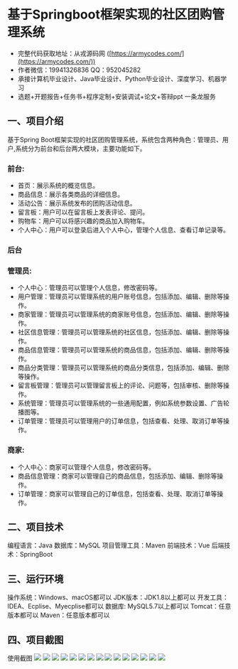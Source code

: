 基于Springboot框架实现的社区团购管理系统
=
- 完整代码获取地址：从戎源码网 ([https://armycodes.com/](https://armycodes.com/))
- 作者微信：19941326836  QQ：952045282 
- 承接计算机毕业设计、Java毕业设计、Python毕业设计、深度学习、机器学习
- 选题+开题报告+任务书+程序定制+安装调试+论文+答辩ppt 一条龙服务

一、项目介绍
---
基于Spring Boot框架实现的社区团购管理系统，系统包含两种角色：管理员、用户,系统分为前台和后台两大模块，主要功能如下。
### 前台:
- 首页：展示系统的概览信息。
- 商品信息：展示各类商品的详细信息。
- 活动公告：展示系统发布的团购活动信息。
- 留言板：用户可以在留言板上发表评论、提问。
- 购物车：用户可以将感兴趣的商品加入购物车。
- 个人中心：用户可以登录后进入个人中心，管理个人信息、查看订单记录等。

### 后台
### 管理员:
- 个人中心：管理员可以管理个人信息，修改密码等。
- 用户管理：管理员可以管理系统的用户账号信息，包括添加、编辑、删除等操作。
- 商家管理：管理员可以管理系统的商家账号信息，包括添加、编辑、删除等操作。
- 社区信息管理：管理员可以管理系统的社区信息，包括添加、编辑、删除等操作。
- 商品信息管理：管理员可以管理系统的商品信息，包括添加、编辑、删除等操作。
- 商品分类管理：管理员可以管理系统的商品分类信息，包括添加、编辑、删除等操作。
- 留言板管理：管理员可以管理留言板上的评论、问题等，包括审核、删除等操作。
- 系统管理：管理员可以管理系统的一些通用配置，例如系统参数设置、广告轮播图等。
- 订单管理：管理员可以管理用户的订单信息，包括查看、处理、取消订单等操作。
  
### 商家:
- 个人中心：商家可以管理个人信息，修改密码等。
- 商品信息管理：商家可以管理自己的商品信息，包括添加、编辑、删除等操作。
- 订单管理：商家可以管理自己的订单信息，包括查看、处理、取消订单等操作。


二、项目技术
---
编程语言：Java
数据库：MySQL
项目管理工具：Maven
前端技术：Vue
后端技术：SpringBoot

三、运行环境
---
操作系统：Windows、macOS都可以
JDK版本：JDK1.8以上都可以
开发工具：IDEA、Ecplise、Myecplise都可以
数据库: MySQL5.7以上都可以
Tomcat：任意版本都可以
Maven：任意版本都可以

四、项目截图
---
使用截图
![](image/1.png)
![](image/2.png)
![](image/3.png)
![](image/4.png)
![](image/5.png)
![](image/6.png)
![](image/7.png)
![](image/8.png)
![](image/9.png)
![](image/10.png)
![](image/11.png)
![](image/12.png)
![](image/13.png)
![](image/14.png)
![](image/15.png)
